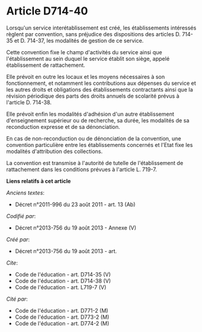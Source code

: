 # Article D714-40

Lorsqu'un service interétablissement est créé, les établissements intéressés règlent par convention, sans préjudice des
dispositions des articles D. 714-35 et D. 714-37, les modalités de gestion de ce service. 

Cette convention fixe le champ d'activités du service ainsi que l'établissement au sein duquel le service établit son siège,
appelé établissement de rattachement. 

Elle prévoit en outre les locaux et les moyens nécessaires à son fonctionnement, et notamment les contributions aux dépenses
du service et les autres droits et obligations des établissements contractants ainsi que la révision périodique des parts des
droits annuels de scolarité prévus à l'article D. 714-38. 

Elle prévoit enfin les modalités d'adhésion d'un autre établissement d'enseignement supérieur ou de recherche, sa durée, les
modalités de sa reconduction expresse et de sa dénonciation. 

En cas de non-reconduction ou de dénonciation de la convention, une convention particulière entre les établissements
concernés et l'Etat fixe les modalités d'attribution des collections. 

La convention est transmise à l'autorité de tutelle de l'établissement de rattachement dans les conditions prévues à
l'article L. 719-7.

**Liens relatifs à cet article**

_Anciens textes_:

  - Décret n°2011-996 du 23 août 2011 - art. 13 (Ab)

_Codifié par_:

  - Décret n°2013-756 du 19 août 2013 -  Annexe (V)

_Créé par_:

  - Décret n°2013-756 du 19 août 2013 - art.

_Cite_:

  - Code de l'éducation - art. D714-35 (V)
  - Code de l'éducation - art. D714-38 (V)
  - Code de l'éducation - art. L719-7 (V)

_Cité par_:

  - Code de l'éducation - art. D771-2 (M)
  - Code de l'éducation - art. D773-2 (M)
  - Code de l'éducation - art. D774-2 (M)
